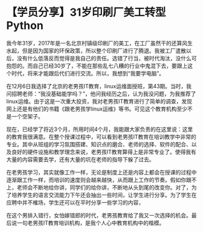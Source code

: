 # 【学员分享】31岁印刷厂美工转型Python

我今年31岁，2017年是一名北京村镇级印刷厂的美工，在工厂虽然干的还算风生水起，但是因为国家的环保政策，所以整个印刷厂进行了腾退。我被工厂遣散以后，没有什么低落反而觉得是我自己的责任。选错了行当，被时代淘汰，没什么可抱怨的。而自己已经30岁了，不能在那些乱七八糟的行业中鬼混下去，要跟上这个时代，将来才能跟后代们进行交流。所以，我想到“我要学电脑”。

在12月6日我选择了北京的老男孩IT教育，linux运维面授班，第43期。当时，我问招聘老师：“我没基础能学吗？”，他问我经历之后，认为我没问题，为我推荐了linux运维。由于这是一次重大投资，我对老男孩IT教育进行了简单的调查，发现网上还是有他们的书籍《跟老男孩学linux运维》等书。可见这个教育机构至少不是一个空架子。

现在，已经学了将近3个月，所用时间4个月，我能跟大家负责的在这里说：这里的教育我很满意。在整个授课过程中，可以看到老男孩IT教育在培训教学中非常的专业。其中从班组的学习氛围搭建、知识点的磨合、老师的选择、软件的配合、以及良好的硬件设施和教学理念来说，老男孩IT教育算得上是非常专业了。使得我有大量的内容需要去学，还有大量的坑在老师的指导下躲了过去。

在老男孩学习，其实就像工作一样，无论是制度上还是内容上都会在授课的过程中逐渐跟工作一样，而培训的速度则会越来越快，从而跟上工作的节奏。假如你跟不上，老师会不断地给你讲，同学们的给你讲，不断地从头到尾的改变你。对了，为了培养学生的语言交流能力下午还会抽出一些时间，让学生进行分享。为了学生在应聘中并不榷场，学生还可以在平时分享一些学习的内容，

在这个男排入错行，女怕嫁错郎的时代，老男孩教育给了我又一次选择的机会。最后说一句老男孩IT教育培训机构，是我个人心中教育机构中的楷模。



